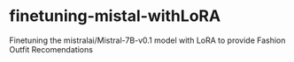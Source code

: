 # finetuning-mistal-withLoRA

Finetuning the mistralai/Mistral-7B-v0.1 model with LoRA to provide Fashion Outfit Recomendations


